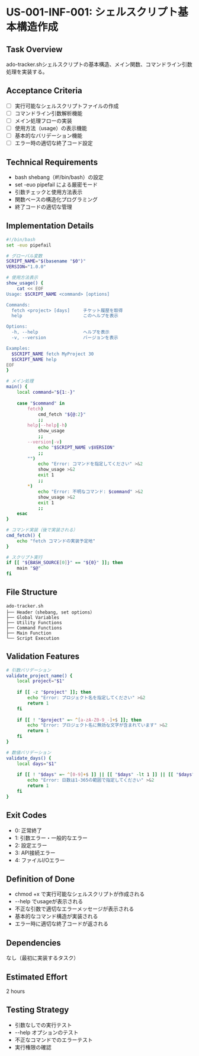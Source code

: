 # US-001-INF-001: シェルスクリプト基本構造作成

## Task Overview
ado-tracker.shシェルスクリプトの基本構造、メイン関数、コマンドライン引数処理を実装する。

## Acceptance Criteria
- [ ] 実行可能なシェルスクリプトファイルの作成
- [ ] コマンドライン引数解析機能
- [ ] メイン処理フローの実装
- [ ] 使用方法（usage）の表示機能
- [ ] 基本的なバリデーション機能
- [ ] エラー時の適切な終了コード設定

## Technical Requirements
- bash shebang（#!/bin/bash）の設定
- set -euo pipefail による厳密モード
- 引数チェックと使用方法表示
- 関数ベースの構造化プログラミング
- 終了コードの適切な管理

## Implementation Details
```bash
#!/bin/bash
set -euo pipefail

# グローバル変数
SCRIPT_NAME="$(basename "$0")"
VERSION="1.0.0"

# 使用方法表示
show_usage() {
    cat << EOF
Usage: $SCRIPT_NAME <command> [options]

Commands:
  fetch <project> [days]     チケット履歴を取得
  help                       このヘルプを表示

Options:
  -h, --help                 ヘルプを表示
  -v, --version              バージョンを表示

Examples:
  $SCRIPT_NAME fetch MyProject 30
  $SCRIPT_NAME help
EOF
}

# メイン処理
main() {
    local command="${1:-}"
    
    case "$command" in
        fetch)
            cmd_fetch "${@:2}"
            ;;
        help|--help|-h)
            show_usage
            ;;
        --version|-v)
            echo "$SCRIPT_NAME v$VERSION"
            ;;
        "")
            echo "Error: コマンドを指定してください" >&2
            show_usage >&2
            exit 1
            ;;
        *)
            echo "Error: 不明なコマンド: $command" >&2
            show_usage >&2
            exit 1
            ;;
    esac
}

# コマンド実装（後で実装される）
cmd_fetch() {
    echo "fetch コマンドの実装予定地"
}

# スクリプト実行
if [[ "${BASH_SOURCE[0]}" == "${0}" ]]; then
    main "$@"
fi
```

## File Structure
```
ado-tracker.sh
├── Header（shebang, set options）
├── Global Variables
├── Utility Functions
├── Command Functions
├── Main Function
└── Script Execution
```

## Validation Features
```bash
# 引数バリデーション
validate_project_name() {
    local project="$1"
    
    if [[ -z "$project" ]]; then
        echo "Error: プロジェクト名を指定してください" >&2
        return 1
    fi
    
    if [[ ! "$project" =~ ^[a-zA-Z0-9_-]+$ ]]; then
        echo "Error: プロジェクト名に無効な文字が含まれています" >&2
        return 1
    fi
}

# 数値バリデーション
validate_days() {
    local days="$1"
    
    if [[ ! "$days" =~ ^[0-9]+$ ]] || [[ "$days" -lt 1 ]] || [[ "$days" -gt 365 ]]; then
        echo "Error: 日数は1-365の範囲で指定してください" >&2
        return 1
    fi
}
```

## Exit Codes
- 0: 正常終了
- 1: 引数エラー・一般的なエラー
- 2: 設定エラー
- 3: API接続エラー
- 4: ファイルI/Oエラー

## Definition of Done
- chmod +x で実行可能なシェルスクリプトが作成される
- --help でusageが表示される
- 不正な引数で適切なエラーメッセージが表示される
- 基本的なコマンド構造が実装される
- エラー時に適切な終了コードが返される

## Dependencies
なし（最初に実装するタスク）

## Estimated Effort
2 hours

## Testing Strategy
- 引数なしでの実行テスト
- --help オプションのテスト
- 不正なコマンドでのエラーテスト
- 実行権限の確認